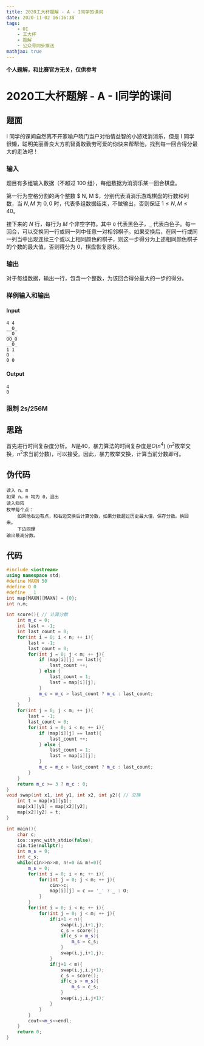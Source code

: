 ```yaml
---
title: 2020工大杯题解 - A - I同学的课间
date: 2020-11-02 16:16:38
tags: 
	- OI 
	- 工大杯
	- 题解
	- 公众号同步推送
mathjax: true
---
```


**个人题解，和比赛官方无关，仅供参考**

# 2020工大杯题解 - A - I同学的课间

## 题面

I 同学的课间自然离不开家喻户晓门当户对怡情益智的小游戏消消乐，但是 I 同学很懒，聪明美丽善良大方机智勇敢勤劳可爱的你快来帮帮他，找到每一回合得分最大的走法吧！

### 输入

题目有多组输入数据（不超过 100 组），每组数据为消消乐某一回合棋盘。

第一行为空格分割的两个整数 $ N, M $，分别代表消消乐游戏棋盘的行数和列数，当 $N, M$ 为 $0, 0$ 时，代表多组数据结束，不做输出，否则保证 $1 \leq N, M \leq 40$。

接下来的 $N$ 行，每行为 $M$ 个非空字符。其中 `O` 代表黑色子，`_` 代表白色子。每一回合，可以交换同一行或同一列中任意一对相邻棋子。如果交换后，在同一行或同一列当中出现连续三个或以上相同颜色的棋子，则这一步得分为上述相同颜色棋子的个数的最大值，否则得分为 $0$，棋盘恢复原状。

### 输出

对于每组数据，输出一行，包含一个整数，为该回合得分最大的一步的得分。

### 样例输入和输出

#### Input

```
4 4
__O_
__O_
OO_O
__O_
1 1
O
0 0
```

#### Output

```
4
0
```

### 限制 2s/256M

## 思路

首先进行时间复杂度分析。 $N$是$40$，暴力算法的时间复杂度是$O(n^4)$ ($n^2$枚举交换，$n^2$求当前分数)，可以接受。因此，暴力枚举交换，计算当前分数即可。

## 伪代码

```
读入 n，m
如果 n，m 均为 0，退出
读入矩阵
枚举每个点：
	如果他右边有点，和右边交换后计算分数，如果分数超过历史最大值，保存分数。换回来。
	下边同理
输出最高分数。
```

## 代码

```c++
#include <iostream>
using namespace std;
#define MAXN 50
#define O 0
#define _ 1
int map[MAXN][MAXN] = {0};
int n,m;

int score(){ // 计算分数
    int m_c = 0;
    int last = -1;
    int last_count = 0;
    for(int i = 0; i < n; ++ i){
        last = -1;
        last_count = 0;
        for(int j = 0; j < m; ++ j){
            if (map[i][j] == last){
                last_count ++;
            } else {
                last_count = 1;
                last = map[i][j];
            }
            m_c = m_c > last_count ? m_c : last_count;
        }
    }
    for(int j = 0; j < m; ++ j){
        last = -1;
        last_count = 0;
        for(int i = 0; i < n; ++ i){
            if (map[i][j] == last){
                last_count ++;
            } else {
                last_count = 1;
                last = map[i][j];
            }
            m_c = m_c > last_count ? m_c : last_count;
        }
    }
    return m_c >= 3 ? m_c : 0;
}
void swap(int x1, int y1, int x2, int y2){ // 交换
    int t = map[x1][y1];
    map[x1][y1] = map[x2][y2];
    map[x2][y2] = t;
}

int main(){
    char c;
    ios::sync_with_stdio(false);
    cin.tie(nullptr);
    int m_s = 0;
    int c_s;
    while(cin>>n>>m, n!=0 && m!=0){
        m_s = 0;
        for(int i = 0; i < n; ++ i){
            for(int j = 0; j < m; ++ j){
                cin>>c;
                map[i][j] = c == '_' ? _ : O;
            }
        }
        for(int i = 0; i < n; ++ i){
            for(int j = 0; j < m; ++ j){
                if(i+1 < n){
                    swap(i,j,i+1,j);
                    c_s = score();
                    if(c_s > m_s){
                        m_s = c_s;
                    }
                    swap(i,j,i+1,j);
                }
                if(j+1 < m){
                    swap(i,j,i,j+1);
                    c_s = score();
                    if(c_s > m_s){
                        m_s = c_s;
                    }
                    swap(i,j,i,j+1);
                }
            }
        }
        cout<<m_s<<endl;
    }
    return 0;
}
```

